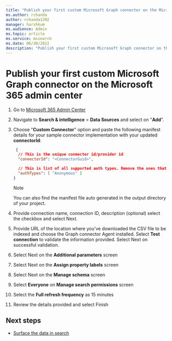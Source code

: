 ```yaml
---
title: "Publish your first custom Microsoft Graph connector on the Microsoft 365 admin center"
ms.author: rchanda
author: rchanda1392
manager: harshkum
ms.audience: Admin
ms.topic: article
ms.service: mssearch
ms.date: 06/30/2022
description: "Publish your first custom Microsoft Graph connector on the Microsoft 365 admin center"
---
```


# Publish your first custom Microsoft Graph connector on the Microsoft 365 admin center

1. Go to [Microsoft 365 Admin Center](https://admin.microsoft.com/)

2. Navigate to **Search & intelligence** > **Data Sources** and select on "**Add**".

3. Choose "**Custom Connector**" option and paste the following manifest details for your sample connector implementation with your updated **connectorId**:

    ```json
     {
      // This is the unique connector id/provider id
      "connectorId": "<ConnectorGuid>",
    
      // This is list of all supported auth types. Remove the ones that the connector does not support.
      "authTypes": [ "Anonymous" ]   
    }

    ```

    >[!Note]
    >You can also find the manifest file auto generated in the output directory of your project.

4. Provide connection name, connection ID, description (optional) select the checkbox and select Next.

5. Provide URL of the location where you've downloaded the CSV file to be indexed and choose the Graph connector Agent installed. Select **Test connection** to validate the information provided. Select Next on successful validation.

6. Select Next on the **Additional parameters** screen

7. Select Next on the **Assign property labels** screen

8. Select Next on the **Manage schema** screen

9. Select **Everyone** on **Manage search permissions** screen

10. Select the **Full refresh frequency** as 15 minutes

11. Review the details provided and select Finish

## Next steps

* [Surface the data in search](/MicrosoftSearch/custom-connector-sdk-sample-search)
